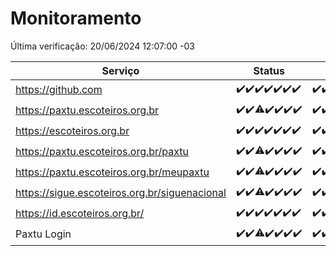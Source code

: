 # Monitoramento

Última verificação: 20/06/2024 12:07:00 -03

|Serviço|Status|Últimas 24h|
|---|---|---|
|https://github.com|<span title="2024-06-13: OK=24">✔️</span><span title="2024-06-14: OK=24">✔️</span><span title="2024-06-15: OK=24">✔️</span><span title="2024-06-16: OK=24">✔️</span><span title="2024-06-17: OK=24">✔️</span><span title="2024-06-18: OK=24">✔️</span><span title="2024-06-19: OK=15">✔️</span>|<span title="19/06/2024 12:07:00 -03 : 200">✔️</span><span title="19/06/2024 13:08:00 -03 : 200">✔️</span><span title="19/06/2024 14:07:00 -03 : 200">✔️</span><span title="19/06/2024 15:08:00 -03 : 200">✔️</span><span title="19/06/2024 16:06:00 -03 : 200">✔️</span><span title="19/06/2024 17:07:00 -03 : 200">✔️</span><span title="19/06/2024 18:08:00 -03 : 200">✔️</span><span title="19/06/2024 19:07:00 -03 : 200">✔️</span><span title="19/06/2024 20:07:00 -03 : 200">✔️</span><span title="19/06/2024 21:32:00 -03 : 200">✔️</span><span title="19/06/2024 22:51:00 -03 : 200">✔️</span><span title="19/06/2024 23:24:00 -03 : 200">✔️</span><span title="20/06/2024 00:08:00 -03 : 200">✔️</span><span title="20/06/2024 01:08:00 -03 : 200">✔️</span><span title="20/06/2024 02:07:00 -03 : 200">✔️</span><span title="20/06/2024 03:10:00 -03 : 200">✔️</span><span title="20/06/2024 04:07:00 -03 : 200">✔️</span><span title="20/06/2024 05:09:00 -03 : 200">✔️</span><span title="20/06/2024 06:08:00 -03 : 200">✔️</span><span title="20/06/2024 07:07:00 -03 : 200">✔️</span><span title="20/06/2024 08:05:00 -03 : 200">✔️</span><span title="20/06/2024 09:12:00 -03 : 200">✔️</span><span title="20/06/2024 10:09:00 -03 : 200">✔️</span><span title="20/06/2024 11:06:00 -03 : 200">✔️</span><span title="20/06/2024 12:07:00 -03 : 200">✔️</span>|
|https://paxtu.escoteiros.org.br|<span title="2024-06-13: OK=24">✔️</span><span title="2024-06-14: OK=24">✔️</span><span title="2024-06-15: OK=23, Falhas=1">⚠️</span><span title="2024-06-16: OK=24">✔️</span><span title="2024-06-17: OK=24">✔️</span><span title="2024-06-18: OK=24">✔️</span><span title="2024-06-19: OK=15">✔️</span>|<span title="19/06/2024 12:07:00 -03 : 200">✔️</span><span title="19/06/2024 13:08:00 -03 : 200">✔️</span><span title="19/06/2024 14:07:00 -03 : 200">✔️</span><span title="19/06/2024 15:08:00 -03 : 200">✔️</span><span title="19/06/2024 16:06:00 -03 : 200">✔️</span><span title="19/06/2024 17:07:00 -03 : 200">✔️</span><span title="19/06/2024 18:08:00 -03 : 200">✔️</span><span title="19/06/2024 19:07:00 -03 : 200">✔️</span><span title="19/06/2024 20:07:00 -03 : 200">✔️</span><span title="19/06/2024 21:32:00 -03 : 200">✔️</span><span title="19/06/2024 22:51:00 -03 : 200">✔️</span><span title="19/06/2024 23:24:00 -03 : 200">✔️</span><span title="20/06/2024 00:08:00 -03 : 200">✔️</span><span title="20/06/2024 01:08:00 -03 : 200">✔️</span><span title="20/06/2024 02:07:00 -03 : 200">✔️</span><span title="20/06/2024 03:10:00 -03 : 200">✔️</span><span title="20/06/2024 04:07:00 -03 : 200">✔️</span><span title="20/06/2024 05:09:00 -03 : 200">✔️</span><span title="20/06/2024 06:08:00 -03 : 200">✔️</span><span title="20/06/2024 07:07:00 -03 : 200">✔️</span><span title="20/06/2024 08:05:00 -03 : 200">✔️</span><span title="20/06/2024 09:12:00 -03 : 200">✔️</span><span title="20/06/2024 10:09:00 -03 : 200">✔️</span><span title="20/06/2024 11:06:00 -03 : 200">✔️</span><span title="20/06/2024 12:07:00 -03 : 200">✔️</span>|
|https://escoteiros.org.br|<span title="2024-06-13: OK=24">✔️</span><span title="2024-06-14: OK=24">✔️</span><span title="2024-06-15: OK=24">✔️</span><span title="2024-06-16: OK=24">✔️</span><span title="2024-06-17: OK=24">✔️</span><span title="2024-06-18: OK=24">✔️</span><span title="2024-06-19: OK=15">✔️</span>|<span title="19/06/2024 12:07:00 -03 : 200">✔️</span><span title="19/06/2024 13:08:00 -03 : 200">✔️</span><span title="19/06/2024 14:07:00 -03 : 200">✔️</span><span title="19/06/2024 15:08:00 -03 : 200">✔️</span><span title="19/06/2024 16:06:00 -03 : 200">✔️</span><span title="19/06/2024 17:07:00 -03 : 200">✔️</span><span title="19/06/2024 18:08:00 -03 : 200">✔️</span><span title="19/06/2024 19:07:00 -03 : 200">✔️</span><span title="19/06/2024 20:07:00 -03 : 200">✔️</span><span title="19/06/2024 21:32:00 -03 : 200">✔️</span><span title="19/06/2024 22:51:00 -03 : 200">✔️</span><span title="19/06/2024 23:24:00 -03 : 200">✔️</span><span title="20/06/2024 00:08:00 -03 : 200">✔️</span><span title="20/06/2024 01:08:00 -03 : 200">✔️</span><span title="20/06/2024 02:07:00 -03 : 200">✔️</span><span title="20/06/2024 03:10:00 -03 : 200">✔️</span><span title="20/06/2024 04:07:00 -03 : 200">✔️</span><span title="20/06/2024 05:09:00 -03 : 200">✔️</span><span title="20/06/2024 06:08:00 -03 : 200">✔️</span><span title="20/06/2024 07:07:00 -03 : 200">✔️</span><span title="20/06/2024 08:05:00 -03 : 200">✔️</span><span title="20/06/2024 09:12:00 -03 : 200">✔️</span><span title="20/06/2024 10:09:00 -03 : 200">✔️</span><span title="20/06/2024 11:06:00 -03 : 200">✔️</span><span title="20/06/2024 12:07:00 -03 : 200">✔️</span>|
|https://paxtu.escoteiros.org.br/paxtu|<span title="2024-06-13: OK=24">✔️</span><span title="2024-06-14: OK=24">✔️</span><span title="2024-06-15: OK=23, Falhas=1">⚠️</span><span title="2024-06-16: OK=24">✔️</span><span title="2024-06-17: OK=24">✔️</span><span title="2024-06-18: OK=24">✔️</span><span title="2024-06-19: OK=15">✔️</span>|<span title="19/06/2024 12:07:00 -03 : 200">✔️</span><span title="19/06/2024 13:08:00 -03 : 200">✔️</span><span title="19/06/2024 14:07:00 -03 : 200">✔️</span><span title="19/06/2024 15:08:00 -03 : 200">✔️</span><span title="19/06/2024 16:06:00 -03 : 200">✔️</span><span title="19/06/2024 17:07:00 -03 : 200">✔️</span><span title="19/06/2024 18:08:00 -03 : 200">✔️</span><span title="19/06/2024 19:07:00 -03 : 200">✔️</span><span title="19/06/2024 20:07:00 -03 : 200">✔️</span><span title="19/06/2024 21:32:00 -03 : 200">✔️</span><span title="19/06/2024 22:51:00 -03 : 200">✔️</span><span title="19/06/2024 23:24:00 -03 : 200">✔️</span><span title="20/06/2024 00:08:00 -03 : 200">✔️</span><span title="20/06/2024 01:08:00 -03 : 200">✔️</span><span title="20/06/2024 02:07:00 -03 : 200">✔️</span><span title="20/06/2024 03:10:00 -03 : 200">✔️</span><span title="20/06/2024 04:07:00 -03 : 200">✔️</span><span title="20/06/2024 05:09:00 -03 : 200">✔️</span><span title="20/06/2024 06:08:00 -03 : 200">✔️</span><span title="20/06/2024 07:07:00 -03 : 200">✔️</span><span title="20/06/2024 08:05:00 -03 : 200">✔️</span><span title="20/06/2024 09:12:00 -03 : 200">✔️</span><span title="20/06/2024 10:09:00 -03 : 200">✔️</span><span title="20/06/2024 11:06:00 -03 : 200">✔️</span><span title="20/06/2024 12:07:00 -03 : 200">✔️</span>|
|https://paxtu.escoteiros.org.br/meupaxtu|<span title="2024-06-13: OK=24">✔️</span><span title="2024-06-14: OK=24">✔️</span><span title="2024-06-15: OK=23, Falhas=1">⚠️</span><span title="2024-06-16: OK=24">✔️</span><span title="2024-06-17: OK=24">✔️</span><span title="2024-06-18: OK=24">✔️</span><span title="2024-06-19: OK=15">✔️</span>|<span title="19/06/2024 12:07:00 -03 : 200">✔️</span><span title="19/06/2024 13:08:00 -03 : 200">✔️</span><span title="19/06/2024 14:07:00 -03 : 200">✔️</span><span title="19/06/2024 15:08:00 -03 : 200">✔️</span><span title="19/06/2024 16:06:00 -03 : 200">✔️</span><span title="19/06/2024 17:07:00 -03 : 200">✔️</span><span title="19/06/2024 18:08:00 -03 : 200">✔️</span><span title="19/06/2024 19:07:00 -03 : 200">✔️</span><span title="19/06/2024 20:07:00 -03 : 200">✔️</span><span title="19/06/2024 21:32:00 -03 : 200">✔️</span><span title="19/06/2024 22:51:00 -03 : 200">✔️</span><span title="19/06/2024 23:24:00 -03 : 200">✔️</span><span title="20/06/2024 00:08:00 -03 : 200">✔️</span><span title="20/06/2024 01:08:00 -03 : 200">✔️</span><span title="20/06/2024 02:07:00 -03 : 200">✔️</span><span title="20/06/2024 03:10:00 -03 : 200">✔️</span><span title="20/06/2024 04:07:00 -03 : 200">✔️</span><span title="20/06/2024 05:09:00 -03 : 200">✔️</span><span title="20/06/2024 06:08:00 -03 : 200">✔️</span><span title="20/06/2024 07:07:00 -03 : 200">✔️</span><span title="20/06/2024 08:05:00 -03 : 200">✔️</span><span title="20/06/2024 09:12:00 -03 : 200">✔️</span><span title="20/06/2024 10:09:00 -03 : 200">✔️</span><span title="20/06/2024 11:06:00 -03 : 200">✔️</span><span title="20/06/2024 12:07:00 -03 : 200">✔️</span>|
|https://sigue.escoteiros.org.br/siguenacional|<span title="2024-06-13: OK=24">✔️</span><span title="2024-06-14: OK=24">✔️</span><span title="2024-06-15: OK=23, Falhas=1">⚠️</span><span title="2024-06-16: OK=24">✔️</span><span title="2024-06-17: OK=24">✔️</span><span title="2024-06-18: OK=24">✔️</span><span title="2024-06-19: OK=15">✔️</span>|<span title="19/06/2024 12:07:00 -03 : 200">✔️</span><span title="19/06/2024 13:08:00 -03 : 200">✔️</span><span title="19/06/2024 14:07:00 -03 : 200">✔️</span><span title="19/06/2024 15:08:00 -03 : 200">✔️</span><span title="19/06/2024 16:06:00 -03 : 200">✔️</span><span title="19/06/2024 17:07:00 -03 : 200">✔️</span><span title="19/06/2024 18:08:00 -03 : 200">✔️</span><span title="19/06/2024 19:07:00 -03 : 200">✔️</span><span title="19/06/2024 20:07:00 -03 : 200">✔️</span><span title="19/06/2024 21:32:00 -03 : 200">✔️</span><span title="19/06/2024 22:51:00 -03 : 200">✔️</span><span title="19/06/2024 23:24:00 -03 : 200">✔️</span><span title="20/06/2024 00:08:00 -03 : 200">✔️</span><span title="20/06/2024 01:08:00 -03 : 200">✔️</span><span title="20/06/2024 02:07:00 -03 : 200">✔️</span><span title="20/06/2024 03:10:00 -03 : 200">✔️</span><span title="20/06/2024 04:07:00 -03 : 200">✔️</span><span title="20/06/2024 05:09:00 -03 : 200">✔️</span><span title="20/06/2024 06:08:00 -03 : 200">✔️</span><span title="20/06/2024 07:07:00 -03 : 200">✔️</span><span title="20/06/2024 08:05:00 -03 : 200">✔️</span><span title="20/06/2024 09:12:00 -03 : 200">✔️</span><span title="20/06/2024 10:09:00 -03 : 200">✔️</span><span title="20/06/2024 11:06:00 -03 : 200">✔️</span><span title="20/06/2024 12:07:00 -03 : 200">✔️</span>|
|https://id.escoteiros.org.br/|<span title="2024-06-13: OK=24">✔️</span><span title="2024-06-14: OK=24">✔️</span><span title="2024-06-15: OK=24">✔️</span><span title="2024-06-16: OK=24">✔️</span><span title="2024-06-17: OK=24">✔️</span><span title="2024-06-18: OK=24">✔️</span><span title="2024-06-19: OK=15">✔️</span>|<span title="19/06/2024 12:07:00 -03 : 200">✔️</span><span title="19/06/2024 13:08:00 -03 : 200">✔️</span><span title="19/06/2024 14:07:00 -03 : 200">✔️</span><span title="19/06/2024 15:08:00 -03 : 200">✔️</span><span title="19/06/2024 16:06:00 -03 : 200">✔️</span><span title="19/06/2024 17:07:00 -03 : 200">✔️</span><span title="19/06/2024 18:08:00 -03 : 200">✔️</span><span title="19/06/2024 19:07:00 -03 : 200">✔️</span><span title="19/06/2024 20:07:00 -03 : 200">✔️</span><span title="19/06/2024 21:32:00 -03 : 200">✔️</span><span title="19/06/2024 22:51:00 -03 : 200">✔️</span><span title="19/06/2024 23:24:00 -03 : 200">✔️</span><span title="20/06/2024 00:08:00 -03 : 200">✔️</span><span title="20/06/2024 01:08:00 -03 : 200">✔️</span><span title="20/06/2024 02:07:00 -03 : 200">✔️</span><span title="20/06/2024 03:10:00 -03 : 200">✔️</span><span title="20/06/2024 04:07:00 -03 : 200">✔️</span><span title="20/06/2024 05:09:00 -03 : 200">✔️</span><span title="20/06/2024 06:08:00 -03 : 200">✔️</span><span title="20/06/2024 07:07:00 -03 : 200">✔️</span><span title="20/06/2024 08:05:00 -03 : 200">✔️</span><span title="20/06/2024 09:12:00 -03 : 200">✔️</span><span title="20/06/2024 10:09:00 -03 : 200">✔️</span><span title="20/06/2024 11:06:00 -03 : 200">✔️</span><span title="20/06/2024 12:07:00 -03 : 200">✔️</span>|
|Paxtu Login|<span title="2024-06-13: OK=24">✔️</span><span title="2024-06-14: OK=24">✔️</span><span title="2024-06-15: OK=23, Falhas=1">⚠️</span><span title="2024-06-16: OK=24">✔️</span><span title="2024-06-17: OK=24">✔️</span><span title="2024-06-18: OK=24">✔️</span><span title="2024-06-19: OK=15">✔️</span>|<span title="19/06/2024 12:07:00 -03 : 200">✔️</span><span title="19/06/2024 13:08:00 -03 : 200">✔️</span><span title="19/06/2024 14:07:00 -03 : 200">✔️</span><span title="19/06/2024 15:08:00 -03 : 200">✔️</span><span title="19/06/2024 16:06:00 -03 : 200">✔️</span><span title="19/06/2024 17:07:00 -03 : 200">✔️</span><span title="19/06/2024 18:08:00 -03 : 200">✔️</span><span title="19/06/2024 19:07:00 -03 : 200">✔️</span><span title="19/06/2024 20:07:00 -03 : 200">✔️</span><span title="19/06/2024 21:32:00 -03 : 200">✔️</span><span title="19/06/2024 22:51:00 -03 : 200">✔️</span><span title="19/06/2024 23:24:00 -03 : 200">✔️</span><span title="20/06/2024 00:08:00 -03 : 200">✔️</span><span title="20/06/2024 01:08:00 -03 : 200">✔️</span><span title="20/06/2024 02:07:00 -03 : 200">✔️</span><span title="20/06/2024 03:10:00 -03 : 200">✔️</span><span title="20/06/2024 04:07:00 -03 : 200">✔️</span><span title="20/06/2024 05:09:00 -03 : 200">✔️</span><span title="20/06/2024 06:08:00 -03 : 200">✔️</span><span title="20/06/2024 07:07:00 -03 : 200">✔️</span><span title="20/06/2024 08:05:00 -03 : 200">✔️</span><span title="20/06/2024 09:12:00 -03 : 200">✔️</span><span title="20/06/2024 10:09:00 -03 : 200">✔️</span><span title="20/06/2024 11:06:00 -03 : 200">✔️</span><span title="20/06/2024 12:07:00 -03 : 200">✔️</span>|
